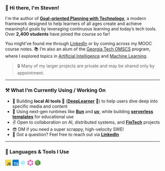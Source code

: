 ### 👋 Hi there, I'm Steven!

I'm the author of [**Goal-oriented Planning with Technology**](https://www.udemy.com/course/goal-oriented-framework/), a modern framework designed to help learners of all ages create and achieve meaningful goals by leveraging continuous learning and today’s tech tools. Over **2,400 students** have joined the course so far!

You might’ve found me through [LinkedIn](https://www.linkedin.com/in/stevenxchung/) or by coming across my MOOC course notes. 📚 I’m also an alum of the [Georgia Tech OMSCS](https://omscs.gatech.edu/) program, where I explored topics in [Artificial Intelligence](https://www.britannica.com/technology/artificial-intelligence) and [Machine Learning](https://mitsloan.mit.edu/ideas-made-to-matter/machine-learning-explained).

> 🔒 Many of my larger projects are private and may be shared only by appointment.

---

### ⚒ What I’m Currently Using / Working On

- 🧠 Building **local AI tools 🤖** ([**DeepLearner**](https://github.com/stevenxchung/DeepLearner) 👀) to help users dive deep into specific media and content
- 🌱 Using next-gen runtimes like [**Bun**](https://bun.sh/) and [**uv**](https://docs.astral.sh/uv/), while building [**serverless templates**](https://github.com/stevenxchung/serverless-samples) for educational use  
- ✌ Open to collaboration on AI, distributed systems, and [**FinTech**](https://www.investopedia.com/terms/f/fintech.asp) projects  
- 😎 DM if you need a super scrappy, high-velocity SWE!  
- 💬 Got a question? Feel free to reach out via [**LinkedIn**](https://www.linkedin.com/in/stevenxchung/)

---

### 🧰 Languages & Tools I Use

<code><img height="20" src="https://raw.githubusercontent.com/github/explore/80688e429a7d4ef2fca1e82350fe8e3517d3494d/topics/javascript/javascript.png" alt="JavaScript"></code>
<code><img height="20" src="https://raw.githubusercontent.com/github/explore/80688e429a7d4ef2fca1e82350fe8e3517d3494d/topics/typescript/typescript.png" alt="TypeScript"></code>
<code><img height="20" src="https://raw.githubusercontent.com/github/explore/80688e429a7d4ef2fca1e82350fe8e3517d3494d/topics/react/react.png" alt="React"></code>
<code><img height="20" src="https://raw.githubusercontent.com/github/explore/5c058a388828bb5fde0bcafd4bc867b5bb3f26f3/topics/graphql/graphql.png" alt="GraphQL"></code>
<code><img height="20" src="https://raw.githubusercontent.com/github/explore/80688e429a7d4ef2fca1e82350fe8e3517d3494d/topics/nodejs/nodejs.png" alt="Node.js"></code>
